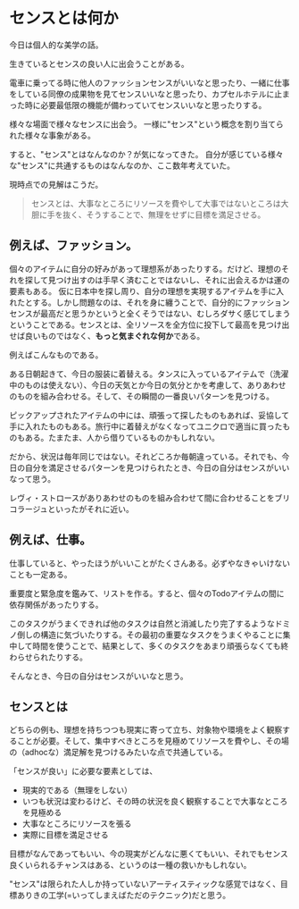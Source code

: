 # センスとは何か

今日は個人的な美学の話。

生きているとセンスの良い人に出会うことがある。

電車に乗ってる時に他人のファッションセンスがいいなと思ったり、一緒に仕事をしている同僚の成果物を見てセンスいいなと思ったり、カプセルホテルに止まった時に必要最低限の機能が備わっていてセンスいいなと思ったりする。

様々な場面で様々なセンスに出会う。
一様に"センス"という概念を割り当てられた様々な事象がある。

すると、"センス"とはなんなのか？が気になってきた。
自分が感じている様々な"センス"に共通するものはなんなのか、ここ数年考えていた。

現時点での見解はこうだ。

> センスとは、大事なところにリソースを費やして大事ではないところは大胆に手を抜く、そうすることで、無理をせずに目標を満足させる。

## 例えば、ファッション。

個々のアイテムに自分の好みがあって理想系があったりする。だけど、理想のそれを探して見つけ出すのは手早く済むことではないし、それに出会えるかは運の要素もある。
仮に日本中を探し周り、自分の理想を実現するアイテムを手に入れたとする。しかし問題なのは、それを身に纏うことで、自分的にファッションセンスが最高だと思うかというと全くそうではない、むしろダサく感じてしまうということである。センスとは、全リソースを全方位に投下して最高を見つけ出せば良いものではなく、**もっと気まぐれな何か**である。

例えばこんなものである。

ある日朝起きて、今日の服装に着替える。タンスに入っているアイテムで（洗濯中のものは使えない）、今日の天気とか今日の気分とかを考慮して、ありあわせのものを組み合わせる。そして、その瞬間の一番良いパターンを見つける。

ピックアップされたアイテムの中には、頑張って探したものもあれば、妥協して手に入れたものもある。旅行中に着替えがなくなってユニクロで適当に買ったものもある。たまたま、人から借りているものかもしれない。

だから、状況は毎年同じではない。それどころか毎朝違っている。それでも、今日の自分を満足させるパターンを見つけられたとき、今日の自分はセンスがいいなって思う。

レヴィ・ストロースがありあわせのものを組み合わせて間に合わせることをブリコラージュといったがそれに近い。

## 例えば、仕事。

仕事していると、やったほうがいいことがたくさんある。必ずやなきゃいけないことも一定ある。

重要度と緊急度を鑑みて、リストを作る。すると、個々のTodoアイテムの間に依存関係があったりする。

このタスクがうまくできれば他のタスクは自然と消滅したり完了するようなドミノ倒しの構造に気づいたりする。その最初の重要なタスクをうまくやることに集中して時間を使うことで、結果として、多くのタスクをあまり頑張らなくても終わらせられたりする。

そんなとき、今日の自分はセンスがいいなと思う。

## センスとは

どちらの例も、理想を持ちつつも現実に寄って立ち、対象物や環境をよく観察することが必要。そして、集中すべきところを見極めてリソースを費やし、その場の（adhocな）満足解を見つけるみたいな点で共通している。

「センスが良い」に必要な要素としては、

- 現実的である（無理をしない）
- いつも状況は変わるけど、その時の状況を良く観察することで大事なところを見極める
- 大事なところにリソースを張る
- 実際に目標を満足させる

目標がなんであってもいい、今の現実がどんなに悪くてもいい、それでもセンス良くいられるチャンスはある、というのは一種の救いかもしれない。

"センス"は限られた人しか持っていないアーティスティックな感覚ではなく、目標ありきの工学(=いってしまえばただのテクニック)だと思う。
